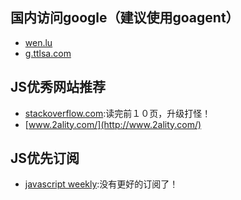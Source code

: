 ## 国内访问google（建议使用goagent）
- [wen.lu](https://wen.lu)
- [g.ttlsa.com](http://g.ttlsa.com)
## JS优秀网站推荐
- [stackoverflow.com](http://stackoverflow.com/questions/tagged/javascript):读完前１０页，升级打怪！
- [www.2ality.com/](http://www.2ality.com/)

## JS优先订阅
- [javascript weekly](http://javascriptweekly.com/issues):没有更好的订阅了！
